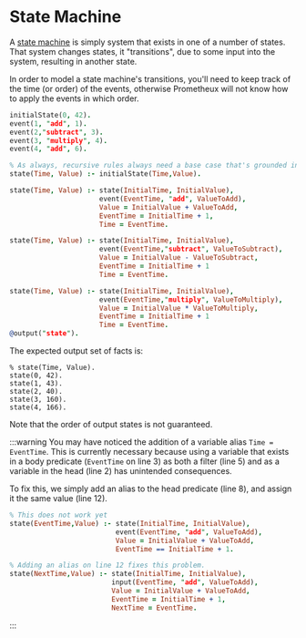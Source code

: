 # State Machine

A [state machine](https://en.wikipedia.org/wiki/Finite-state_machine) is simply
system that exists in one of a number of states. That system changes states, it
"transitions", due to some input into the system, resulting in another state.

In order to model a state machine's transitions, you'll need to keep track of 
the time (or order) of the events, otherwise Prometheux will not know how
to apply the events in which order.

```prolog showLineNumbers
initialState(0, 42).
event(1, "add", 1).
event(2,"subtract", 3).
event(3, "multiply", 4).
event(4, "add", 6).

% As always, recursive rules always need a base case that's grounded in facts.
state(Time, Value) :- initialState(Time,Value).

state(Time, Value) :- state(InitialTime, InitialValue),
                      event(EventTime, "add", ValueToAdd),
                      Value = InitialValue + ValueToAdd,
                      EventTime = InitialTime + 1,
                      Time = EventTime.

state(Time, Value) :- state(InitialTime, InitialValue),
                      event(EventTime,"subtract", ValueToSubtract),
                      Value = InitialValue - ValueToSubtract,    
                      EventTime = InitialTime + 1
                      Time = EventTime.

state(Time, Value) :- state(InitialTime, InitialValue),
                      event(EventTime,"multiply", ValueToMultiply),
                      Value = InitialValue * ValueToMultiply,    
                      EventTime = InitialTime + 1
                      Time = EventTime.
@output("state").
```

The expected output set of facts is:

```
% state(Time, Value).
state(0, 42).
state(1, 43).
state(2, 40).
state(3, 160).
state(4, 166).
```
Note that the order of output states is not guaranteed.

:::warning
You may have noticed the addition of a variable alias `Time = EventTime`. This
is currently necessary because using a variable that exists in a body predicate
(`EventTime` on line 3) as both a filter (line 5) and as a variable in the head
(line 2) has unintended consequences.

To fix this, we simply add an alias to the head predicate (line 8), and assign
it the same value (line 12).
```prolog showLineNumbers {2,3,5,8,12}
% This does not work yet
state(EventTime,Value) :- state(InitialTime, InitialValue),
                          event(EventTime, "add", ValueToAdd),
                          Value = InitialValue + ValueToAdd,
                          EventTime == InitialTime + 1.

% Adding an alias on line 12 fixes this problem.
state(NextTime,Value) :- state(InitialTime, InitialValue),
                         input(EventTime, "add", ValueToAdd),
                         Value = InitialValue + ValueToAdd,
                         EventTime = InitialTime + 1,
                         NextTime = EventTime.
```
:::

